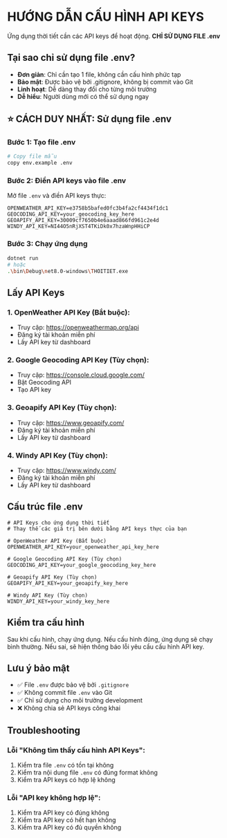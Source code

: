 # HƯỚNG DẪN CẤU HÌNH API KEYS

Ứng dụng thời tiết cần các API keys để hoạt động. **CHỈ SỬ DỤNG FILE .env**

## Tại sao chỉ sử dụng file .env?
- **Đơn giản**: Chỉ cần tạo 1 file, không cần cấu hình phức tạp
- **Bảo mật**: Được bảo vệ bởi .gitignore, không bị commit vào Git
- **Linh hoạt**: Dễ dàng thay đổi cho từng môi trường
- **Dễ hiểu**: Người dùng mới có thể sử dụng ngay

## ⭐ CÁCH DUY NHẤT: Sử dụng file .env

### Bước 1: Tạo file .env
```bash
# Copy file mẫu
copy env.example .env
```

### Bước 2: Điền API keys vào file .env
Mở file `.env` và điền API keys thực:

```
OPENWEATHER_API_KEY=e3758b5bafed0fc3b4fa2cf4434f1dc1
GEOCODING_API_KEY=your_geocoding_key_here
GEOAPIFY_API_KEY=30009cf7650b4e6aaad866fd961c2e4d
WINDY_API_KEY=NI44O5nRjXST4TKiDk0x7hzaWnpHHiCP
```
### Bước 3: Chạy ứng dụng
```bash
dotnet run
# hoặc
.\bin\Debug\net8.0-windows\THOITIET.exe
```

## Lấy API Keys

### 1. OpenWeather API Key (Bắt buộc):
- Truy cập: https://openweathermap.org/api
- Đăng ký tài khoản miễn phí
- Lấy API key từ dashboard

### 2. Google Geocoding API Key (Tùy chọn):
- Truy cập: https://console.cloud.google.com/
- Bật Geocoding API
- Tạo API key

### 3. Geoapify API Key (Tùy chọn):
- Truy cập: https://www.geoapify.com/
- Đăng ký tài khoản miễn phí
- Lấy API key từ dashboard

### 4. Windy API Key (Tùy chọn):
- Truy cập: https://www.windy.com/
- Đăng ký tài khoản miễn phí
- Lấy API key từ dashboard

## Cấu trúc file .env

```
# API Keys cho ứng dụng thời tiết
# Thay thế các giá trị bên dưới bằng API keys thực của bạn

# OpenWeather API Key (Bắt buộc)
OPENWEATHER_API_KEY=your_openweather_api_key_here

# Google Geocoding API Key (Tùy chọn)
GEOCODING_API_KEY=your_google_geocoding_key_here

# Geoapify API Key (Tùy chọn)  
GEOAPIFY_API_KEY=your_geoapify_key_here

# Windy API Key (Tùy chọn)
WINDY_API_KEY=your_windy_key_here
```

## Kiểm tra cấu hình

Sau khi cấu hình, chạy ứng dụng. Nếu cấu hình đúng, ứng dụng sẽ chạy bình thường. Nếu sai, sẽ hiện thông báo lỗi yêu cầu cấu hình API key.

## Lưu ý bảo mật

- ✅ File `.env` được bảo vệ bởi `.gitignore`
- ✅ Không commit file `.env` vào Git
- ✅ Chỉ sử dụng cho môi trường development
- ❌ Không chia sẻ API keys công khai

## Troubleshooting

### Lỗi "Không tìm thấy cấu hình API Keys":
1. Kiểm tra file `.env` có tồn tại không
2. Kiểm tra nội dung file `.env` có đúng format không
3. Kiểm tra API keys có hợp lệ không

### Lỗi "API key không hợp lệ":
1. Kiểm tra API key có đúng không
2. Kiểm tra API key có hết hạn không
3. Kiểm tra API key có đủ quyền không